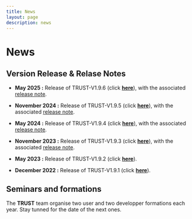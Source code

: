 ```yaml
---
title: News
layout: page
description: news
---
```


# News

## Version Release & Relase Notes

- **May 2025 :** Release of TRUST-V1.9.6 (click **[here](https://github.com/cea-trust-platform/trust-code/releases/tag/v1.9.6)**), with the associated [release note](RN/v1_9_6.md).

- **November 2024 :** Release of TRUST-V1.9.5 (click **[here](https://github.com/cea-trust-platform/trust-code/releases/tag/v1.9.5)**), with the associated [release note](RN/v1_9_5.md).

- **May 2024 :** Release of TRUST-V1.9.4 (click **[here](https://github.com/cea-trust-platform/trust-code/releases/tag/v1.9.4)**), with the associated [release note](RN/v1_9_4.md).

- **November 2023 :** Release of TRUST-V1.9.3 (click **[here](https://github.com/cea-trust-platform/trust-code/releases/tag/v1.9.3)**), with the associated [release note](RN/v1_9_3.md).

- **May 2023 :** Release of TRUST-V1.9.2 (click **[here](https://github.com/cea-trust-platform/trust-code/releases/tag/v1.9.2)**).

- **December 2022 :** Release of TRUST-V1.9.1 (click **[here](https://github.com/cea-trust-platform/trust-code/releases/tag/v1.9.1)**).

## Seminars and formations

The **TRUST** team organise two user and two developper formations each year. Stay tunned for the date of the next ones.


